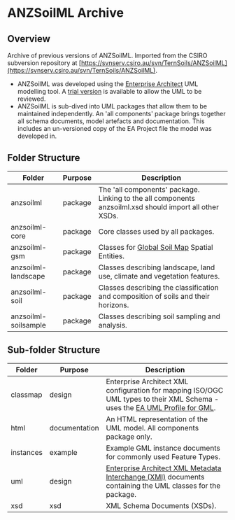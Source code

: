 # ANZSoilML Archive

## Overview
Archive of previous versions of ANZSoilML. Imported from the CSIRO subversion repository at
[https://svnserv.csiro.au/svn/TernSoils/ANZSoilML](https://svnserv.csiro.au/svn/TernSoils/ANZSoilML).
- ANZSoilML was developed using the [Enterprise Architect](https://sparxsystems.com/) UML modelling tool. A
[trial version](https://sparxsystems.com/products/ea/trial/request.html) is available to allow the UML to be reviewed.
- ANZSoilML is sub-dived into UML packages that allow them to be maintained independently. An 'all components' package
brings together all schema documents, model artefacts and documentation. This includes an un-versioned copy of the EA
Project file the model was developed in.

## Folder Structure
| Folder | Purpose | Description |
| ------ | ------- | ----------- |
| anzsoilml | package | The 'all components' package. Linking to the all components anzsoilml.xsd should import all other XSDs. |
| anzsoilml-core | package | Core classes used by all packages. |
| anzsoilml-gsm | package | Classes for [Global Soil Map](http://globalsoilmap.net/) Spatial Entities. |
| anzsoilml-landscape | package | Classes describing landscape, land use, climate and vegetation features. |
| anzsoilml-soil | package | Classes describing the classification and composition of soils and their horizons. |
| anzsoilml-soilsample | package | Classes describing soil sampling and analysis. |

## Sub-folder Structure
| Folder | Purpose | Description |
| ------ | ------- | ----------- |
| classmap | design | Enterprise Architect XML configuration for mapping ISO/OGC UML types to their XML Schema - uses the [EA UML Profile for GML](https://sparxsystems.com/enterprise_architect_user_guide/14.0/domain_based_models/uml_profile_for_gml.html). |
| html | documentation | An HTML representation of the UML model. All components package only. |
| instances | example | Example GML instance documents for commonly used Feature Types. |
| uml | design | [Enterprise Architect XML Metadata Interchange (XMI)](https://sparxsystems.com/enterprise_architect_user_guide/14.0/model_publishing/importexport.html) documents containing the UML classes for the package. |
| xsd | xsd | XML Schema Documents (XSDs). |